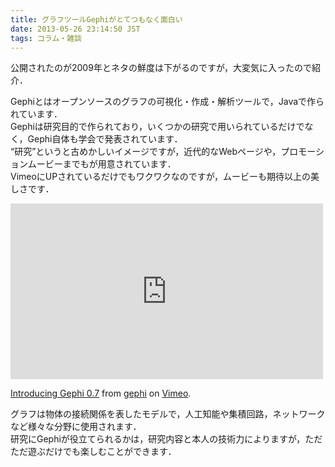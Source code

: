 ```yaml
---
title: グラフツールGephiがとてつもなく面白い
date: 2013-05-26 23:14:50 JST
tags: コラム・雑談
---
```


公開されたのが2009年とネタの鮮度は下がるのですが，大変気に入ったので紹介．

Gephiとはオープンソースのグラフの可視化・作成・解析ツールで，Javaで作られています．<br />
Gephiは研究目的で作られており，いくつかの研究で用いられているだけでなく，Gephi自体も学会で発表されています．<br />
“研究”というと古めかしいイメージですが，近代的なWebページや，プロモーションムービーまでもが用意されています．<br />
VimeoにUPされているだけでもワクワクなのですが，ムービーも期待以上の美しさです．

<iframe src="http://player.vimeo.com/video/9726202" width="500" height="281" frameborder="0" webkitallowfullscreen mozallowfullscreen allowfullscreen></iframe>



[Introducing Gephi 0.7](http://vimeo.com/9726202) from [gephi](http://vimeo.com/gephi) on [Vimeo](http://vimeo.com).

グラフは物体の接続関係を表したモデルで，人工知能や集積回路，ネットワークなど様々な分野に使用されます．<br />
研究にGephiが役立てられるかは，研究内容と本人の技術力によりますが，ただただ遊ぶだけでも楽しむことができます．

